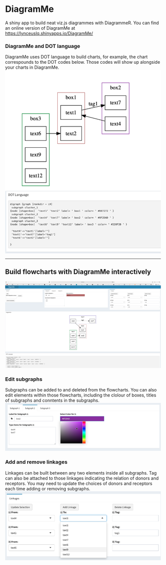 # DiagramMe
A shiny app to build neat viz.js diagrammes with DiagrammeR. You can find an online version of DiagramMe at https://lynceuslq.shinyapps.io/DiagramMe/

### DiagramMe and DOT language
DiagramMe uses DOT language to build charts, for example, the chart correspounds to the DOT codes below. Those codes will show up alongside your charts in DiagramMe.
![](https://github.com/lynceuslq/DiagramMe/blob/main/www/flowchart.png)
![](https://github.com/lynceuslq/DiagramMe/blob/main/www/dot_lang.png)

****
## Build flowcharts with DiagramMe interactively
![](https://github.com/lynceuslq/DiagramMe/blob/main/www/workpage.png)

### Edit subgraphs
Subgraphs can be added to and deleted from the flowcharts. You can also edit elements within those flowcharts, including the clolour of boxes, titles of subgraphs and conntents in the subgraphs.
![](https://github.com/lynceuslq/DiagramMe/blob/main/www/edit_subgraphs.png)

### Add and remove linkages
Linkages can be built between any two elements inside all subgraphs. Tag can also be attached to those linkages indicating the relation of donors and receptors. You may need to update the choices of donors and receptors each time adding or removing subgraphs.
![](https://github.com/lynceuslq/DiagramMe/blob/main/www/edit_linkages.png)
